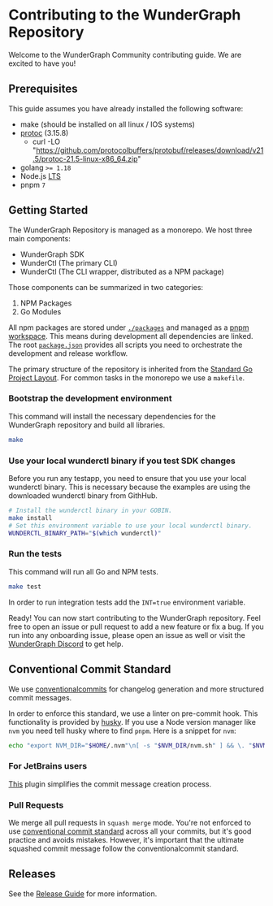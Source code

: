 # Contributing to the WunderGraph Repository

Welcome to the WunderGraph Community contributing guide. We are excited to have you!

## Prerequisites

This guide assumes you have already installed the following software:

- make (should be installed on all linux / IOS systems)
- [protoc](https://grpc.io/docs/protoc-installation/) (3.15.8)
  - curl -LO "https://github.com/protocolbuffers/protobuf/releases/download/v21.5/protoc-21.5-linux-x86_64.zip"
- golang `>= 1.18`
- Node.js [LTS](https://nodejs.org/en/about/releases/)
- pnpm `7`

## Getting Started

The WunderGraph Repository is managed as a monorepo. We host three main components:

- WunderGraph SDK
- WunderCtl (The primary CLI)
- WunderCtl (The CLI wrapper, distributed as a NPM package)

Those components can be summarized in two categories:

1. NPM Packages
2. Go Modules

All npm packages are stored under [`./packages`](./packages) and managed as a [pnpm workspace](https://pnpm.io/workspaces). This means during development all dependencies are linked.
The root [`package.json`](package.json) provides all scripts you need to orchestrate the development and release workflow.

The primary structure of the repository is inherited from the [Standard Go Project Layout](https://github.com/golang-standards/project-layout). For common tasks in the monorepo we use a `makefile`.

### Bootstrap the development environment

This command will install the necessary dependencies for the WunderGraph repository and build all libraries.

```bash
make
```

### Use your local wunderctl binary if you test SDK changes

Before you run any testapp, you need to ensure that you use your local wunderctl binary. This is necessary because the examples are using the downloaded wunderctl binary from GithHub.

```bash
# Install the wunderctl binary in your GOBIN.
make install
# Set this environment variable to use your local wunderctl binary.
WUNDERCTL_BINARY_PATH="$(which wunderctl)"
```

### Run the tests

This command will run all Go and NPM tests.

```bash
make test
```

In order to run integration tests add the `INT=true` environment variable.

Ready! You can now start contributing to the WunderGraph repository. Feel free to open an issue or pull request to add a new feature or fix a bug.
If you run into any onboarding issue, please open an issue as well or visit the [WunderGraph Discord](https://discord.gg/Jjmc8TC) to get help.

## Conventional Commit Standard

We use [conventionalcommits](https://www.conventionalcommits.org/en/v1.0.0-beta.2/#why-use-conventional-commits) for changelog generation and more structured commit messages.

In order to enforce this standard, we use a linter on pre-commit hook. This functionality is provided by [husky](https://typicode.github.io/husky/#/). If you use a Node version manager like `nvm` you need tell husky where to find `pnpm`.
Here is a snippet for `nvm`:

```bash
echo "export NVM_DIR="$HOME/.nvm"\n[ -s "$NVM_DIR/nvm.sh" ] && \. "$NVM_DIR/nvm.sh"  # This loads nvm" > ~/.huskyrc
```

### For JetBrains users

[This](https://plugins.jetbrains.com/plugin/13389-conventional-commit) plugin simplifies the commit message creation process.

### Pull Requests

We merge all pull requests in `squash merge` mode. You're not enforced to use [conventional commit standard](https://www.conventionalcommits.org/en/v1.0.0-beta.2/#why-use-conventional-commits) across all your commits, but it's good practice and avoids mistakes. However, it's important that the ultimate squashed commit message follow the conventionalcommit standard.

## Releases

See the [Release Guide](docs/releasing.md) for more information.

